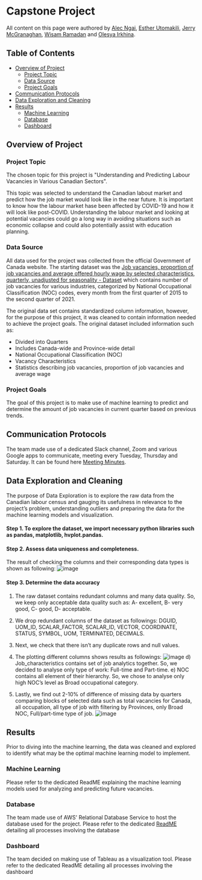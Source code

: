 # Capstone Project

All content on this page were authored by [Alec Ngai](https://github.com/alecngai), [Esther Utomakili](https://github.com/EstherUto), [Jerry McGranaghan](https://github.com/JerryMcG), [Wisam Ramadan](https://github.com/WisamRamadan) and [Olesya Irkhina](https://github.com/itekkie).

## Table of Contents

- [Overview of Project](#overview-of-project)
  * [Project Topic](#project-topic)
  * [Data Source](#data-source)
  * [Project Goals](#project-goals)
- [Communication Protocols](#communication-protocols)
- [Data Exploration and Cleaning](#data-exploration-and-cleaning)
- [Results](#results)
  * [Machine Learning](#machine-learning)
  * [Database](#database)
  * [Dashboard](#dashboard)

## Overview of Project

### Project Topic

The chosen topic for this project is "Understanding and Predicting Labour Vacancies in Various Canadian Sectors".

This topic was selected to understand the Canadian labout market and predict how the job market would look like in the near future. It is important to know how the labour market hase been affected by COVID-19 and how it will look like post-COVID. Understanding the labour market and looking at potential vacancies could go a long way in avoiding situations such as economic collapse and could also potentially assist with education planning.

### Data Source

All data used for the project was collected from the official Government of Canada website. The starting dataset was the [Job vacancies, proportion of job vacancies and average offered hourly wage by selected characteristics, quarterly, unadjusted for seasonality - Dataset](https://open.canada.ca/data/en/dataset/67f90ff0-12ea-429a-99a6-7b41c73863a0/resource/2cfa6a73-0b66-4b6e-a07b-7285f0ea774c) which contains number of job vacancies for various industries, categorized by National Occupational Classification (NOC) codes, every month from the first quarter of 2015 to the second quarter of 2021.

The original data set contains standardized column information, however, for the purpose of this project, it was cleaned to contain information needed to achieve the project goals. The original dataset included information such as:
- Divided into Quarters 
- Includes Canada-wide and Province-wide detail 
- National Occupational Classification (NOC) 
- Vacancy Characteristics 
- Statistics describing job vacancies, proportion of job vacancies and average wage

### Project Goals

The goal of this project is to make use of machine learning to predict and determine the amount of job vacancies in current quarter based on previous trends.

## Communication Protocols

The team made use of a dedicated Slack channel, Zoom and various Google apps to communicate, meeting every Tuesday, Thursday and Saturday. It can be found here [Meeting Minutes](https://github.com/alecngai/Data_Capstone_2021_Group_3/tree/main/Google_Drive_Clone_2021_11_06/Meeting%20Minutes).

## Data Exploration and Cleaning

The purpose of Data Exploration is to explore the raw data from the Canadian labour census and gauging its usefulness in relevance to the project’s problem, understanding outliers and preparing the data for the machine learning models and visualization.

#### Step 1. To explore the dataset, we import necessary python libraries such as pandas, matplotlib, hvplot.pandas.
#### Step 2. Assess data uniqueness and completeness.
The result of checking the columns and their corresponding data types is shown as following:
![image](https://user-images.githubusercontent.com/68247343/142787530-c558cf8f-9f49-4ac5-a3a3-0d736a50082a.png)
#### Step 3. Determine the data accuracy
1.	The raw dataset contains redundant columns and many data quality. So, we keep only acceptable data quality such as: A- excellent, B- very good, C- good, D- acceptable.
2.	We drop redundant columns of the dataset as followings: DGUID, UOM_ID, SCALAR_FACTOR, SCALAR_ID, VECTOR, COORDINATE, STATUS, SYMBOL, UOM, TERMINATED, DECIMALS.
3.	Next, we check that there isn’t any duplicate rows and null values.
4.	The plotting different columns shows results as followings:
![image](https://user-images.githubusercontent.com/68247343/142787548-bf801ff9-2358-4895-ad59-8afca9e6bfda.png)
d)	Job_characteristics contains set of job analytics together. So, we decided to analyse only type of work: Full-time and Part-time.
e)	NOC contains all element of their hierarchy. So, we chose to analyse only high NOC’s level as Broad occupational category.

5.	Lastly, we find out 2-10% of difference of missing data by quarters comparing blocks of selected data such as total vacancies for Canada, all occupation, all type of job with filtering by Provinces, only Broad NOC, Full/part-time type of job.
![image](https://user-images.githubusercontent.com/68247343/142787752-b94a2510-afe4-441a-8e22-8d91d8d3bc9b.png)


## Results

Prior to diving into the machine learning, the data was cleaned and explored to identify what may be the optimal machine learning model to implement.

### Machine Learning

Please refer to the dedicated ReadME explaining the machine learning models used for analyzing and predicting future vacancies.

### Database

The team made use of AWS' Relational Database Service to host the database used for the project. Please refer to the dedicated [ReadME](https://github.com/alecngai/Data_Capstone_2021_Group_3/tree/main/Database#readme) detailing all processes involving the database

### Dashboard

The team decided on making use of Tableau as a visualization tool. Please refer to the dedicated ReadME detailing all processes involving the dashboard


